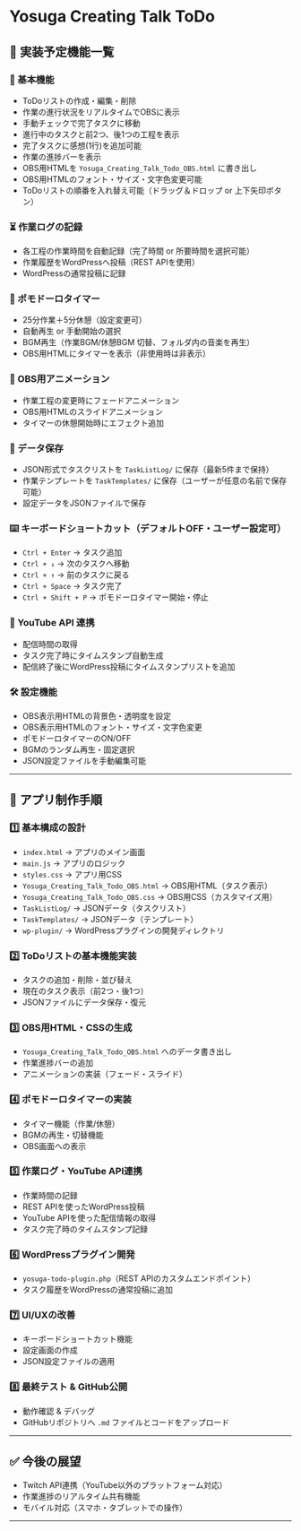 # Yosuga Creating Talk ToDo

## 📌 実装予定機能一覧

### 🎯 基本機能
- ToDoリストの作成・編集・削除
- 作業の進行状況をリアルタイムでOBSに表示
- 手動チェックで完了タスクに移動
- 進行中のタスクと前2つ、後1つの工程を表示
- 完了タスクに感想(1行)を追加可能
- 作業の進捗バーを表示
- OBS用HTMLを `Yosuga_Creating_Talk_Todo_OBS.html` に書き出し
- OBS用HTMLのフォント・サイズ・文字色変更可能
- ToDoリストの順番を入れ替え可能（ドラッグ＆ドロップ or 上下矢印ボタン）

### ⏳ 作業ログの記録
- 各工程の作業時間を自動記録（完了時間 or 所要時間を選択可能）
- 作業履歴をWordPressへ投稿（REST APIを使用）
- WordPressの通常投稿に記録

### 🔔 ポモドーロタイマー
- 25分作業＋5分休憩（設定変更可）
- 自動再生 or 手動開始の選択
- BGM再生（作業BGM/休憩BGM 切替、フォルダ内の音楽を再生）
- OBS用HTMLにタイマーを表示（非使用時は非表示）

### 🎨 OBS用アニメーション
- 作業工程の変更時にフェードアニメーション
- OBS用HTMLのスライドアニメーション
- タイマーの休憩開始時にエフェクト追加

### 💾 データ保存
- JSON形式でタスクリストを `TaskListLog/` に保存（最新5件まで保持）
- 作業テンプレートを `TaskTemplates/` に保存（ユーザーが任意の名前で保存可能）
- 設定データをJSONファイルで保存

### ⌨️ キーボードショートカット（デフォルトOFF・ユーザー設定可）
- `Ctrl + Enter` → タスク追加
- `Ctrl + ↓` → 次のタスクへ移動
- `Ctrl + ↑` → 前のタスクに戻る
- `Ctrl + Space` → タスク完了
- `Ctrl + Shift + P` → ポモドーロタイマー開始・停止

### 🎥 YouTube API 連携
- 配信時間の取得
- タスク完了時にタイムスタンプ自動生成
- 配信終了後にWordPress投稿にタイムスタンプリストを追加

### 🛠 設定機能
- OBS表示用HTMLの背景色・透明度を設定
- OBS表示用HTMLのフォント・サイズ・文字色変更
- ポモドーロタイマーのON/OFF
- BGMのランダム再生・固定選択
- JSON設定ファイルを手動編集可能

---

## 🚀 アプリ制作手順

### 1️⃣ 基本構成の設計
- `index.html` → アプリのメイン画面
- `main.js` → アプリのロジック
- `styles.css` → アプリ用CSS
- `Yosuga_Creating_Talk_Todo_OBS.html` → OBS用HTML（タスク表示）
- `Yosuga_Creating_Talk_Todo_OBS.css` → OBS用CSS（カスタマイズ用）
- `TaskListLog/` → JSONデータ（タスクリスト）
- `TaskTemplates/` → JSONデータ（テンプレート）
- `wp-plugin/` → WordPressプラグインの開発ディレクトリ

### 2️⃣ ToDoリストの基本機能実装
- タスクの追加・削除・並び替え
- 現在のタスク表示（前2つ・後1つ）
- JSONファイルにデータ保存・復元

### 3️⃣ OBS用HTML・CSSの生成
- `Yosuga_Creating_Talk_Todo_OBS.html` へのデータ書き出し
- 作業進捗バーの追加
- アニメーションの実装（フェード・スライド）

### 4️⃣ ポモドーロタイマーの実装
- タイマー機能（作業/休憩）
- BGMの再生・切替機能
- OBS画面への表示

### 5️⃣ 作業ログ・YouTube API連携
- 作業時間の記録
- REST APIを使ったWordPress投稿
- YouTube APIを使った配信情報の取得
- タスク完了時のタイムスタンプ記録

### 6️⃣ WordPressプラグイン開発
- `yosuga-todo-plugin.php`（REST APIのカスタムエンドポイント）
- タスク履歴をWordPressの通常投稿に追加

### 7️⃣ UI/UXの改善
- キーボードショートカット機能
- 設定画面の作成
- JSON設定ファイルの適用

### 8️⃣ 最終テスト & GitHub公開
- 動作確認 & デバッグ
- GitHubリポジトリへ `.md` ファイルとコードをアップロード

---

## ✅ 今後の展望
- Twitch API連携（YouTube以外のプラットフォーム対応）
- 作業進捗のリアルタイム共有機能
- モバイル対応（スマホ・タブレットでの操作）

---
